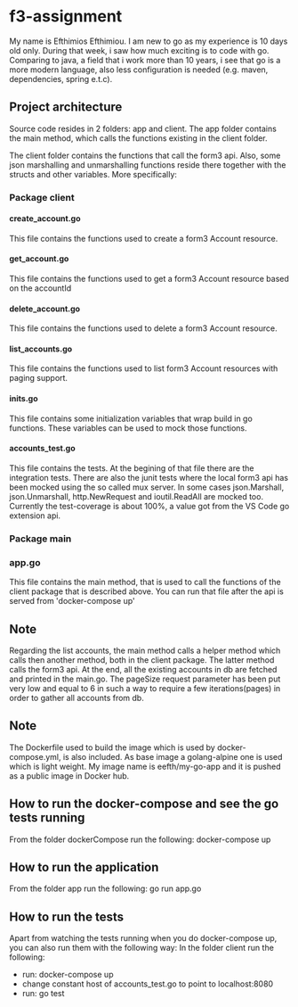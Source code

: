 # f3-assignment
My name is Efthimios Efthimiou. I am new to go as my experience is 10 days old only. During that week, i saw how much exciting is to code with go. 
Comparing to java, a field that i work more than 10 years, i see that go is a more modern language, also less configuration is needed (e.g. maven, dependencies, spring e.t.c).

## Project architecture
Source code resides in 2 folders: app and client. The app folder contains the main method, which calls the functions existing in the client folder.

The client folder contains the functions that call the form3 api. Also, some json marshalling and unmarshalling functions reside there together with the structs and other variables. More specifically:
### Package client
#### create_account.go
This file contains the functions used to create a form3 Account resource.
#### get_account.go
This file contains the functions used to get a form3 Account resource based on the accountId
#### delete_account.go
This file contains the functions used to delete a form3 Account resource.
#### list_accounts.go
This file contains the functions used to list form3 Account resources with paging support.
#### inits.go
This file contains some initialization variables that wrap build in go functions. These variables can be used to mock those functions.
#### accounts_test.go
This file contains the tests. At the begining of that file there are the integration tests. There are also the junit tests where the local form3 api has been mocked using the so called mux server.
In some cases json.Marshall, json.Unmarshall, http.NewRequest and ioutil.ReadAll are mocked too. Currently the test-coverage is about 100%, a value got from the VS Code go extension api.

### Package main
### app.go
This file contains the main method, that is used to call the functions of the client package that is described above. You can run that file after the api is served from 'docker-compose up' 

## Note
Regarding the list accounts, the main method calls a helper method which calls then another method, both in the client package. The latter method calls the form3 api. At the end, all the existing accounts in db are fetched and printed in the main.go. The pageSize request parameter has been put very low and equal to 6 in such a way to require a few iterations(pages) in order to gather all accounts from db.

## Note
The Dockerfile used to build the image which is used by docker-compose.yml, is also included. As base image a golang-alpine one is used which is light weight. My image name is eefth/my-go-app and it is pushed as a public image in Docker hub.

## How to run the docker-compose and see the go tests running
From the folder dockerCompose run the following: docker-compose up

## How to run the application
From the folder app run the following: go run app.go

## How to run the tests
Apart from watching the tests running when you do docker-compose up, you can also run them with the following way:
In the folder client run the following: 
- run: docker-compose up
- change constant host of accounts_test.go to point to localhost:8080  
- run: go test
